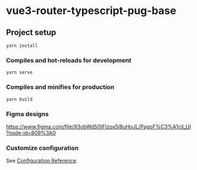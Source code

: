 # vue3-router-typescript-pug-base

## Project setup
```
yarn install
```

### Compiles and hot-reloads for development
```
yarn serve
```

### Compiles and minifies for production
```
yarn build
```



### Figma designs
https://www.figma.com/file/93obWd50tFIzox5l8uHoJL/PagoF%C3%A1cil_UI?node-id=809%3A0

### Customize configuration
See [Configuration Reference](https://cli.vuejs.org/config/).
